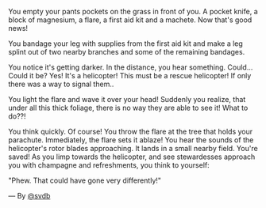 You empty your pants pockets on the grass in front of you. A pocket knife, a block of magnesium, a flare, a first aid kit and a machete. Now that's good news!

You bandage your leg with supplies from the first aid kit and make a leg splint out of two nearby branches and some of the remaining bandages.

You notice it's getting darker. In the distance, you hear something. Could... Could it be? Yes! It's a helicopter! This must be a rescue helicopter! If only there was a way to signal them..

You light the flare and wave it over your head! Suddenly you realize, that under all this thick foliage, there is no way they are able to see it! What to do??!

You think quickly. Of course! You throw the flare at the tree that holds your parachute. Immediately, the flare sets it ablaze! You hear the sounds of the helicopter's rotor blades approaching. It lands in a small nearby field. You're saved! As you limp towards the helicopter, and see stewardesses approach you with champagne and refreshments, you think to yourself:

"Phew. That could have gone very differently!"

&mdash; By [@svdb](https://twitter.com/svdb)
